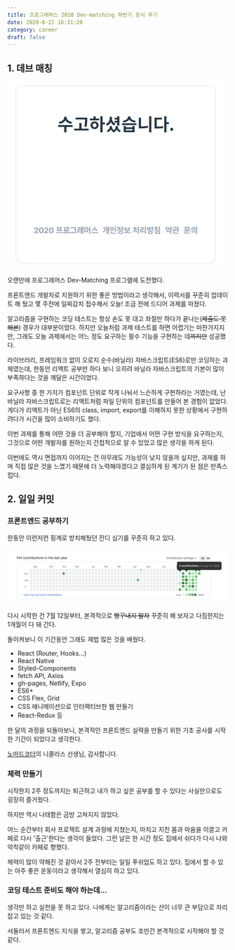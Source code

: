 ```yaml
---
title: 프로그래머스 2020 Dev-matching 하반기 응시 후기
date: 2020-8-22 16:31:28
category: career
draft: false
---
```


## 1. 데브 매칭

![수고하셨습니다](./images/2020-8-22---programmers-2020-second-half-dev-matching.png)

오랜만에 프로그래머스 Dev-Matching 프로그램에 도전했다.

프론트엔드 개발자로 지원하기 위한 좋은 방법이라고 생각해서, 이력서를 꾸준히 업데이트 해 뒀고 몇 주전에 일찌감치 접수해서 오늘! 조금 전에 드디어 과제를 마쳤다.

알고리즘을 구현하는 코딩 테스트는 항상 손도 못 대고 좌절만 하다가 끝나는(~~제출도 못 해본~~) 경우가 대부분이었다. 하지만 오늘처럼 과제 테스트를 하면 어렵기는 마찬가지지만, 그래도 오늘 과제에서는 어느 정도 요구하는 필수 기능을 구현하는 데~~까지만~~ 성공했다.

라이브러리, 프레임워크 없이 오로지 순수(바닐라) 자바스크립트(ES6)로만 코딩하는 과제였는데, 한동안 리액트 공부만 하다 보니 오히려 바닐라 자바스크립트의 기본이 많이 부족하다는 것을 깨달은 시간이었다.

요구사항 중 한 가지가 컴포넌트 단위로 작게 나눠서 느슨하게 구현하라는 거였는데, 난 바닐라 자바스크립트로는 리액트처럼 파일 단위의 컴포넌트를 만들어 본 경험이 없었다. 게다가 리액트가 아닌 ES6의 class, import, export를 이해하지 못한 상황에서 구현하려다가 시간을 많이 소비하기도 했다.

이번 과제를 통해 어떤 것을 더 공부해야 할지, 기업에서 어떤 구현 방식을 요구하는지, 그것으로 어떤 개발자를 원하는지 간접적으로 알 수 있었고 많은 생각을 하게 된다.

이번에도 역시 면접까지 이어지는 건 아무래도 가능성이 낮지 않을까 싶지만, 과제를 하며 직접 많은 것을 느꼈기 때문에 더 노력해야겠다고 결심하게 된 계기가 된 점은 만족스럽다.

## 2. 일일 커밋

### 프론트엔드 공부하기

한동안 이런저런 핑계로 방치해뒀던 잔디 심기를 꾸준히 하고 있다.

![잔디 심기](./images/2020-8-22---github-contributions.png)

다시 시작한 건 7월 12일부터, 본격적으로 ~~빵꾸내지 말자~~ 꾸준히 해 보자고 다짐한지는 1개월이 다 돼 간다.

돌이켜보니 이 기간동안 그래도 제법 많은 것을 배웠다.

- React (Router, Hooks...)
- React Native
- Styled-Components
- fetch API, Axios
- gh-pages, Netlify, Expo
- ES6+
- CSS Flex, Grid
- CSS 애니메이션으로 인터랙티브한 웹 만들기
- React-Redux 등

한 달의 과정을 되돌아보니, 본격적인 프론트엔드 실력을 만들기 위한 기초 공사를 시작한 기간이 되었다고 생각한다.

[노마드코더](https://nomadcoders.co/)의 니콜라스 선생님, 감사합니다.

### 체력 만들기

시작한지 2주 정도까지는 퇴근하고 내가 하고 싶은 공부를 할 수 있다는 사실만으로도 굉장히 즐거웠다.

하지만 역시 나태함은 금방 고쳐지지 않았다.

어느 순간부터 회사 프로젝트 설계 과정에 지쳤는지, 마치고 지친 몸과 마음을 이끌고 카페로 다시 '출근'한다는 생각이 들었다. 그런 날은 한 시간 정도 집에서 쉬다가 다시 나와 악착같이 카페로 향했다.

체력이 많이 약해진 것 같아서 2주 전부터는 일일 푸쉬업도 하고 있다. 집에서 할 수 있는 아주 좋은 운동이라고 생각해서 열심히 하고 있다.

### 코딩 테스트 준비도 해야 하는데...

생각만 하고 실천을 못 하고 있다. 나에게는 알고리즘이라는 산이 너무 큰 부담으로 자리잡고 있는 것 같다.

서둘러서 프론트엔드 지식을 쌓고, 알고리즘 공부도 조만간 본격적으로 시작해야 할 것 같다.